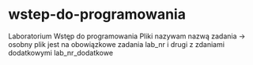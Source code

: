 # wstep-do-programowania
Laboratorium Wstęp do programowania
Pliki nazywam nazwą zadania -> osobny plik jest na obowiązkowe zadania
lab_nr
i drugi z zdaniami dodatkowymi
lab_nr_dodatkowe
